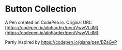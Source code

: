 # Button Collection

A Pen created on CodePen.io. Original URL: [https://codepen.io/alphardex/pen/VwwVLdM](https://codepen.io/alphardex/pen/VwwVLdM).

Partly inspired by https://codepen.io/giana/pen/BZaGyP
